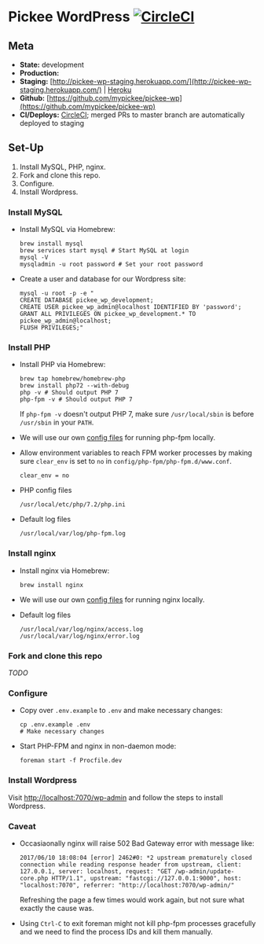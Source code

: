 # Pickee WordPress [![CircleCI](https://circleci.com/gh/mypickee/pickee-wp.svg?style=svg&circle-token=062cdeb675f1b4643eb831a22f04e69a61aa1b8b)](https://circleci.com/gh/mypickee/pickee-wp)

## Meta

* __State:__ development
* __Production:__
* __Staging:__ [http://pickee-wp-staging.herokuapp.com/](http://pickee-wp-staging.herokuapp.com/) | [Heroku](https://dashboard.heroku.com/apps/pickee-wp-staging/resources)
* __Github:__ [https://github.com/mypickee/pickee-wp](https://github.com/mypickee/pickee-wp)
* __CI/Deploys:__ [CircleCI](https://circleci.com/gh/mypickee/pickee-wp); merged PRs to master branch are automatically deployed to staging

## Set-Up

1. Install MySQL, PHP, nginx.
1. Fork and clone this repo.
1. Configure.
1. Install Wordpress.

### Install MySQL

* Install MySQL via Homebrew:
  ```
  brew install mysql
  brew services start mysql # Start MySQL at login
  mysql -V
  mysqladmin -u root password # Set your root password
  ```

* Create a user and database for our Wordpress site:
  ```
  mysql -u root -p -e "
  CREATE DATABASE pickee_wp_development;
  CREATE USER pickee_wp_admin@localhost IDENTIFIED BY 'password';
  GRANT ALL PRIVILEGES ON pickee_wp_development.* TO pickee_wp_admin@localhost;
  FLUSH PRIVILEGES;"
  ```

### Install PHP

* Install PHP via Homebrew:
  ```
  brew tap homebrew/homebrew-php
  brew install php72 --with-debug
  php -v # Should output PHP 7
  php-fpm -v # Should output PHP 7
  ```

  If `php-fpm -v` doesn't output PHP 7, make sure `/usr/local/sbin` is before `/usr/sbin` in your `PATH`.

* We will use our own [config files](config/php-fpm) for running php-fpm locally.

* Allow environment variables to reach FPM worker processes by making sure `clear_env` is
  set to `no` in `config/php-fpm/php-fpm.d/www.conf`.
  ```
  clear_env = no
  ```
* PHP config files
  ```
  /usr/local/etc/php/7.2/php.ini
  ```

* Default log files
  ```
  /usr/local/var/log/php-fpm.log
  ```

### Install nginx

* Install nginx via Homebrew:
  ```
  brew install nginx
  ```

* We will use our own [config files](config/nginx) for running nginx locally.

* Default log files
  ```
  /usr/local/var/log/nginx/access.log
  /usr/local/var/log/nginx/error.log
  ```

### Fork and clone this repo
_TODO_

### Configure
* Copy over `.env.example` to `.env` and make necessary changes:
  ```
  cp .env.example .env
  # Make necessary changes
  ```

* Start PHP-FPM and nginx in non-daemon mode:
  ```
  foreman start -f Procfile.dev
  ```

### Install Wordpress
Visit [http://localhost:7070/wp-admin](http://localhost:7070/wp-admin) and follow the steps to install Wordpress.

### Caveat
* Occasiaonally nginx will raise 502 Bad Gateway error with message like:
  ```
  2017/06/10 18:08:04 [error] 2462#0: *2 upstream prematurely closed connection while reading response header from upstream, client: 127.0.0.1, server: localhost, request: "GET /wp-admin/update-core.php HTTP/1.1", upstream: "fastcgi://127.0.0.1:9000", host: "localhost:7070", referrer: "http://localhost:7070/wp-admin/"
  ```
  Refreshing the page a few times would work again, but not sure what exactly the cause was.

* Using `Ctrl-C` to exit foreman might not kill php-fpm processes gracefully and we need to find the process IDs and kill them manually.
